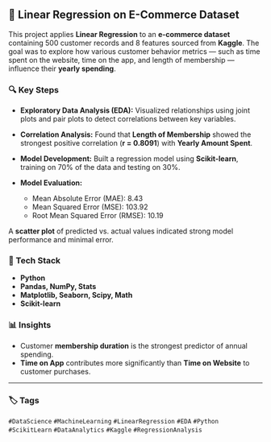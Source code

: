 
## 🧠 Linear Regression on E-Commerce Dataset

This project applies **Linear Regression** to an **e-commerce dataset** containing 500 customer records and 8 features sourced from **Kaggle**. The goal was to explore how various customer behavior metrics — such as time spent on the website, time on the app, and length of membership — influence their **yearly spending**.

### 🔍 Key Steps

* **Exploratory Data Analysis (EDA):** Visualized relationships using joint plots and pair plots to detect correlations between key variables.
* **Correlation Analysis:** Found that **Length of Membership** showed the strongest positive correlation (**r = 0.8091**) with **Yearly Amount Spent**.
* **Model Development:** Built a regression model using **Scikit-learn**, training on 70% of the data and testing on 30%.
* **Model Evaluation:**

  * Mean Absolute Error (MAE): 8.43
  * Mean Squared Error (MSE): 103.92
  * Root Mean Squared Error (RMSE): 10.19

A **scatter plot** of predicted vs. actual values indicated strong model performance and minimal error.

### 🧩 Tech Stack

* **Python**
* **Pandas, NumPy, Stats**
* **Matplotlib, Seaborn, Scipy, Math**
* **Scikit-learn**

### 📊 Insights

* Customer **membership duration** is the strongest predictor of annual spending.
* **Time on App** contributes more significantly than **Time on Website** to customer purchases.

---

### 🏷️ Tags

`#DataScience` `#MachineLearning` `#LinearRegression` `#EDA` `#Python` `#ScikitLearn` `#DataAnalytics` `#Kaggle` `#RegressionAnalysis`



